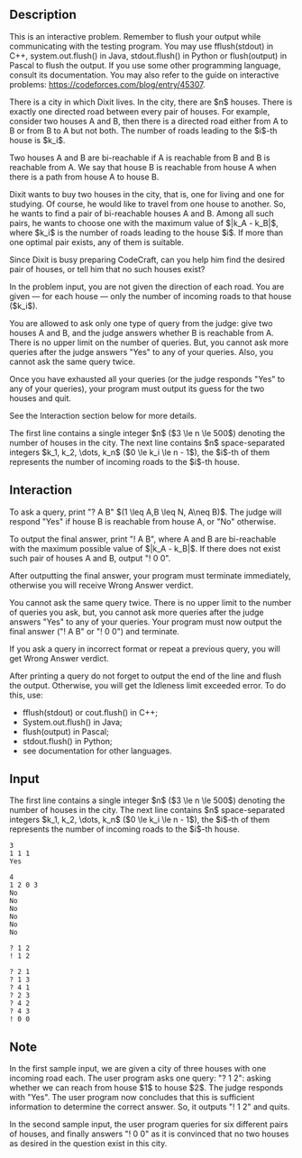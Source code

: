 ## Description

<div><p><span class="tex-font-style-bf">This is an interactive problem. Remember to flush your output while communicating with the testing program.</span> You may use <span class="tex-font-style-tt">fflush(stdout)</span> in C++, <span class="tex-font-style-tt">system.out.flush()</span> in Java, <span class="tex-font-style-tt">stdout.flush()</span> in Python or <span class="tex-font-style-tt">flush(output)</span> in Pascal to flush the output. If you use some other programming language, consult its documentation. You may also refer to the guide on interactive problems: <a href="https://codeforces.com/blog/entry/45307">https://codeforces.com/blog/entry/45307</a>.</p><p>There is a city in which Dixit lives. In the city, there are $n$ houses. There is <span class="tex-font-style-bf"> exactly one directed road between every pair of houses.</span> For example, consider two houses A and B, then there is a directed road either from A to B or from B to A but not both. The number of roads leading to the $i$-th house is $k_i$.</p><p>Two houses A and B are <span class="tex-font-style-it">bi-reachable</span> if A is reachable from B <span class="tex-font-style-bf">and</span> B is reachable from A. We say that house B is reachable from house A when there is a path from house A to house B.</p><p>Dixit wants to buy two houses in the city, that is, one for living and one for studying. Of course, he would like to travel from one house to another. So, he wants to find a pair of bi-reachable houses A and B. Among all such pairs, he wants to choose one with the maximum value of $|k_A - k_B|$, where $k_i$ is the number of roads leading to the house $i$. If more than one optimal pair exists, any of them is suitable.</p><p>Since Dixit is busy preparing CodeCraft, can you help him find the desired pair of houses, or tell him that no such houses exist?</p><p>In the problem input, you are <span class="tex-font-style-bf">not</span> given the direction of each road. You are given — for each house — only the number of incoming roads to that house ($k_i$).</p><p>You are allowed to ask only one type of query from the judge: give two houses A and B, and the judge answers whether B is reachable from A. There is <span class="tex-font-style-bf">no upper limit on the number of queries</span>. But, <span class="tex-font-style-bf">you cannot ask more queries after the judge answers "<span class="tex-font-style-tt">Yes</span>" to any of your queries.</span> Also, you cannot ask the same query twice.</p><p>Once you have exhausted all your queries (or the judge responds "<span class="tex-font-style-tt">Yes</span>" to any of your queries), your program must output its guess for the two houses and quit.</p><p>See the Interaction section below for more details.</p></div><div class="input-specification"><p>The first line contains a single integer $n$ ($3 \le n \le 500$) denoting the number of houses in the city. The next line contains $n$ space-separated integers $k_1, k_2, \dots, k_n$ ($0 \le k_i \le n - 1$), the $i$-th of them represents the number of incoming roads to the $i$-th house.</p></div><div><h2>Interaction</h2><p>To ask a query, print "<span class="tex-font-style-tt">? A B</span>" $(1 \leq A,B \leq N, A\neq B)$. The judge will respond "<span class="tex-font-style-tt">Yes</span>" if house B is reachable from house A, or "<span class="tex-font-style-tt">No</span>" otherwise.</p><p>To output the final answer, print "<span class="tex-font-style-tt">! A B</span>", where A and B are bi-reachable with the maximum possible value of $|k_A - k_B|$. If there does not exist such pair of houses A and B, output "<span class="tex-font-style-tt">! 0 0</span>".</p><p>After outputting the final answer, your program must terminate immediately, otherwise you will receive Wrong Answer verdict.</p><p>You cannot ask the same query twice. <span class="tex-font-style-bf">There is no upper limit to the number of queries you ask, but, you cannot ask more queries after the judge answers "<span class="tex-font-style-tt">Yes</span>" to any of your queries.</span> Your program must now output the final answer ("<span class="tex-font-style-tt">! A B</span>" or "<span class="tex-font-style-tt">! 0 0</span>") and terminate.</p><p>If you ask a query in incorrect format or repeat a previous query, you will get Wrong Answer verdict.</p><p>After printing a query do not forget to output the end of the line and flush the output. Otherwise, you will get the Idleness limit exceeded error. To do this, use:</p><ul><li> <span class="tex-font-style-tt">fflush(stdout)</span> or <span class="tex-font-style-tt">cout.flush()</span> in C++; </li><li> <span class="tex-font-style-tt">System.out.flush()</span> in Java; </li><li> <span class="tex-font-style-tt">flush(output)</span> in Pascal; </li><li> <span class="tex-font-style-tt">stdout.flush()</span> in Python; </li><li> see documentation for other languages.</li></ul></div>

## Input

<p>The first line contains a single integer $n$ ($3 \le n \le 500$) denoting the number of houses in the city. The next line contains $n$ space-separated integers $k_1, k_2, \dots, k_n$ ($0 \le k_i \le n - 1$), the $i$-th of them represents the number of incoming roads to the $i$-th house.</p>





```input1
3
1 1 1
Yes
```




```input2
4
1 2 0 3
No
No
No
No
No
No
```




```output1
? 1 2
! 1 2
```




```output2
? 2 1
? 1 3
? 4 1
? 2 3
? 4 2
? 4 3
! 0 0
```



## Note

<p>In the first sample input, we are given a city of three houses with one incoming road each. The user program asks one query: "<span class="tex-font-style-tt">? 1 2</span>": asking whether we can reach from house $1$ to house $2$. The judge responds with "<span class="tex-font-style-tt">Yes</span>". The user program now concludes that this is sufficient information to determine the correct answer. So, it outputs "<span class="tex-font-style-tt">! 1 2</span>" and quits.</p><p>In the second sample input, the user program queries for six different pairs of houses, and finally answers "<span class="tex-font-style-tt">! 0 0</span>" as it is convinced that no two houses as desired in the question exist in this city.</p>
